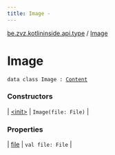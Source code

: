```yaml
---
title: Image - 
---
```


[be.zvz.kotlininside.api.type](../index.html) / [Image](./index.html)

# Image

`data class Image : `[`Content`](../-content.html)

### Constructors

| [&lt;init&gt;](-init-.html) | `Image(file: File)` |

### Properties

| [file](file.html) | `val file: File` |

